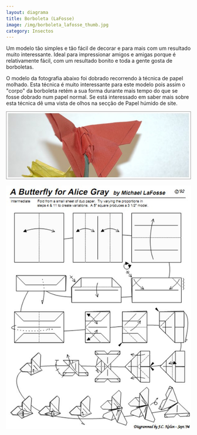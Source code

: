 ```yaml
---
layout: diagrama
title: Borboleta (LaFosse)
image: /img/borboleta_lafosse_thumb.jpg
category: Insectos
---
```


Um modelo tão simples e tão fácil de decorar e para mais com um resultado muito interessante. Ideal para impressionar amigos e amigas porque é relativamente fácil, com um resultado bonito e toda a gente gosta de borboletas.

O modelo da fotografia abaixo foi dobrado recorrendo à técnica de papel molhado. Esta técnica é muito interessante para este modelo pois assim o "corpo" da borboleta retém a sua forma durante mais tempo do que se fosse dobrado num papel normal. Se está interessado em saber mais sobre esta técnica dê uma vista de olhos na secção de Papel húmido de site.

![Borboleta](/img/borboleta_lafosse.jpg)

![Diagramas da borboleta](/img/borboleta_lafosse_dia.jpg)